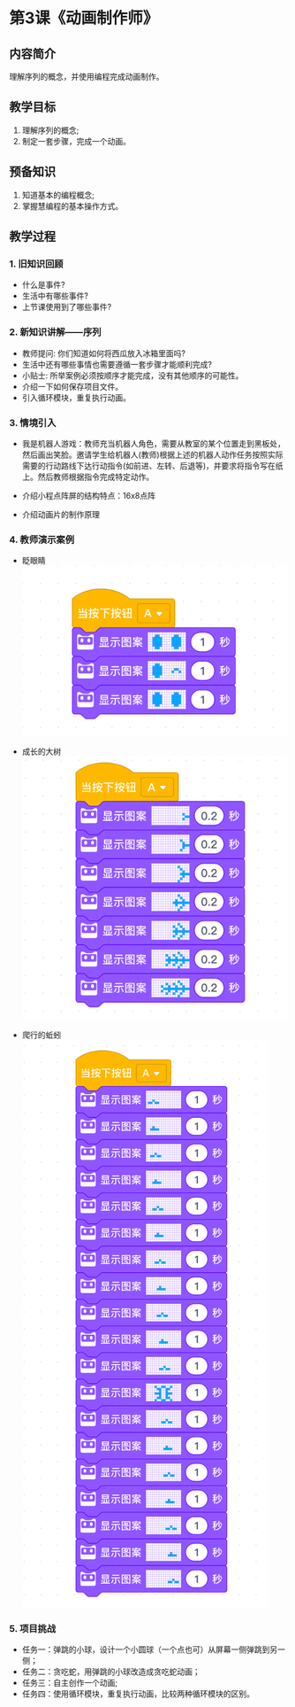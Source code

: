 <!-- # 机器人编程入门学习 -->
<link rel="stylesheet" type="text/css" href="./style.css" />

# 第3课《动画制作师》

## 内容简介

理解序列的概念，并使用编程完成动画制作。

## 教学目标

1. 理解序列的概念;
1. 制定一套步骤，完成一个动画。

## 预备知识

1. 知道基本的编程概念;
1. 掌握慧编程的基本操作方式。

## 教学过程

### 1. 旧知识回顾

- 什么是事件?
- 生活中有哪些事件?
- 上节课使用到了哪些事件?

### 2. 新知识讲解——序列

- 教师提问: 你们知道如何将西瓜放入冰箱里面吗?
- 生活中还有哪些事情也需要遵循一套步骤才能顺利完成?
- 小贴士: 所举案例必须按顺序才能完成，没有其他顺序的可能性。
- 介绍一下如何保存项目文件。
- 引入循环模块，重复执行动画。

### 3. 情境引入

- 我是机器人游戏：教师充当机器人角色，需要从教室的某个位置走到黑板处，然后画出笑脸。邀请学生给机器人(教师)根据上述的机器人动作任务按照实际 需要的行动路线下达行动指令(如前进、左转、后退等)，并要求将指令写在纸 上。然后教师根据指令完成特定动作。

- 介绍小程点阵屏的结构特点：16x8点阵  

- 介绍动画片的制作原理  

### 4. 教师演示案例

- 眨眼睛  
  <img src="./images/3-1.png" class="width300" />  

- 成长的大树  
  <img src="./images/3-2.png" class="width300" />  

- 爬行的蚯蚓  
  <img src="./images/3-4.png" class="width300" />  

### 5. 项目挑战

- 任务一：弹跳的小球，设计一个小圆球（一个点也可）从屏幕一侧弹跳到另一侧；  
- 任务二：贪吃蛇，用弹跳的小球改造成贪吃蛇动画；  
- 任务三：自主创作一个动画;  
- 任务四：使用循环模块，重复执行动画，比较两种循环模块的区别。
